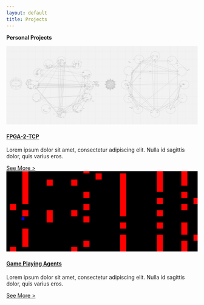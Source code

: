 ```yaml
---
layout: default
title: Projects
---
```

<div class="page-container">
<p class="page-title"><b>Personal Projects</b></p>
<div class="project-container">
    <div class="grid-portal left">
        <a href="/Projects/FPGA-2-TCP.html"><img src="/Assets/images/narrative_overview.png"></a>
    </div>
    <div class="grid-text right">
        <a href="/Projects/FPGA-2-TCP.html"><h4 class="project-tag">FPGA-2-TCP</h4></a>
        <p>Lorem ipsum dolor sit amet, consectetur adipiscing elit. Nulla id sagittis dolor, quis varius eros.</p>
        <a class="project-tag" href="/Projects/FPGA-2-TCP.html">See More ></a>
    </div>
</div>
<div class="project-container">
    <div class="grid-portal right">
        <a href="/Projects/Game-Playing Agents.html"><img class="grid-portal" src="/Assets/images/gpa_portal.png"></a>
    </div>
    <div class="grid-text left">
        <a href="/Projects/Game-Playing Agents.html"><h4 class="project-tag">Game Playing Agents</h4></a>
        <p>Lorem ipsum dolor sit amet, consectetur adipiscing elit. Nulla id sagittis dolor, quis varius eros.</p>
        <a class="project-tag" href="/Projects/Game-Playing Agents.html">See More ></a>
    </div>
</div>
</div>